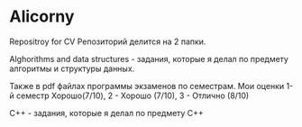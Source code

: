 # Alicorny
Repositroy for CV
Репозиторий делится на 2 папки. 

Alghorithms and data structures - задания, которые я делал по предмету алгоритмы и структуры данных.

Также в pdf файлах программы экзаменов по семестрам.
Мои оценки 1-й семестр Хорошо(7/10), 2 - Хорошо (7/10), 3 - Отлично (8/10)

C++ - задания, которые я делал по предмету C++
